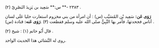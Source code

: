 ٢٣٨٣ -** س:** سَعِيد بن يَزِيدَ البَصْرِيّ (٢) .

**رَوَى عَن:** سَعِيد بْن المُسَيَّب (س) : أن امرأة من بني مخزوم استعارت حليا عَلَى لسان أناس فجحدتها، فأمر بها النَّبِيُّ صلى الله عليه وسلم فقطعت (٣) .**رَوَى عَنه:** قتادة (س) .

قال أَبُو حاتم (١) : شيخ (٢) .

روى له النَّسَائي هذا الحديث الواحد.